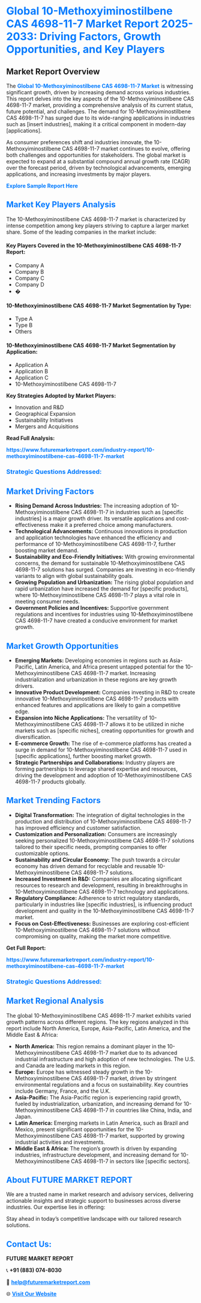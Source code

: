 <h1 style="color: #007BFF;">Global 10-Methoxyiminostilbene CAS 4698-11-7 Market Report 2025-2033: Driving Factors, Growth Opportunities, and Key Players</h1>

<section id="overview">
<h2>Market Report Overview</h2>
<p>The <a href="https://www.futuremarketreport.com/industry-report/10-methoxyiminostilbene-cas-4698-11-7-market" style="color: #007BFF; text-decoration: none;"><strong>Global 10-Methoxyiminostilbene CAS 4698-11-7 Market</strong></a> is witnessing significant growth, driven by increasing demand across various industries. This report delves into the key aspects of the 10-Methoxyiminostilbene CAS 4698-11-7 market, providing a comprehensive analysis of its current status, future potential, and challenges. The demand for 10-Methoxyiminostilbene CAS 4698-11-7 has surged due to its wide-ranging applications in industries such as [insert industries], making it a critical component in modern-day [applications].</p>
<p>As consumer preferences shift and industries innovate, the 10-Methoxyiminostilbene CAS 4698-11-7 market continues to evolve, offering both challenges and opportunities for stakeholders. The global market is expected to expand at a substantial compound annual growth rate (CAGR) over the forecast period, driven by technological advancements, emerging applications, and increasing investments by major players.</p>
</section>

<section id="overview">
<p><a href="https://www.futuremarketreport.com/request-sample/reportId=120359" style="color: #007BFF; text-decoration: none;"><strong>Explore Sample Report Here</strong></a></p>
</section>

<section id="key-players">
<h2 style="color: #007BFF;">Market Key Players Analysis</h2>
<p>The 10-Methoxyiminostilbene CAS 4698-11-7 market is characterized by intense competition among key players striving to capture a larger market share. Some of the leading companies in the market include:</p>
<h4>Key Players Covered in the 10-Methoxyiminostilbene CAS 4698-11-7 Report:</h4>
<ul><li>Company A</li><li>Company B</li><li>Company C</li><li>Company D</li><li>�</li></ul>
<h4>10-Methoxyiminostilbene CAS 4698-11-7 Market Segmentation by Type:</h4>
<ul><li>Type A</li><li>Type B</li><li>Others</li></ul>

<h4>10-Methoxyiminostilbene CAS 4698-11-7 Market Segmentation by Application:</h4>
<ul><li>Application A</li><li>Application B</li><li>Application C</li><li>10-Methoxyiminostilbene CAS 4698-11-7</li></ul>
<p><strong>Key Strategies Adopted by Market Players:</strong></p>
<ul>
<li>Innovation and R&D</li>
<li>Geographical Expansion</li>
<li>Sustainability Initiatives</li>
<li>Mergers and Acquisitions</li>
</ul>
</section>

<section>
<p><strong>Read Full Analysis: </strong></p><a href="https://www.futuremarketreport.com/industry-report/10-methoxyiminostilbene-cas-4698-11-7-market" style="color: #007BFF; text-decoration: none;"><strong>https://www.futuremarketreport.com/industry-report/10-methoxyiminostilbene-cas-4698-11-7-market</strong></a>
<h3 style="color: #007BFF;">Strategic Questions Addressed:</h3>
</section>

<section id="driving-factors">
<h2 style="color: #007BFF;">Market Driving Factors</h2>
<ul>
<li><strong>Rising Demand Across Industries:</strong> The increasing adoption of 10-Methoxyiminostilbene CAS 4698-11-7 in industries such as [specific industries] is a major growth driver. Its versatile applications and cost-effectiveness make it a preferred choice among manufacturers.</li>
<li><strong>Technological Advancements:</strong> Continuous innovations in production and application technologies have enhanced the efficiency and performance of 10-Methoxyiminostilbene CAS 4698-11-7, further boosting market demand.</li>
<li><strong>Sustainability and Eco-Friendly Initiatives:</strong> With growing environmental concerns, the demand for sustainable 10-Methoxyiminostilbene CAS 4698-11-7 solutions has surged. Companies are investing in eco-friendly variants to align with global sustainability goals.</li>
<li><strong>Growing Population and Urbanization:</strong> The rising global population and rapid urbanization have increased the demand for [specific products], where 10-Methoxyiminostilbene CAS 4698-11-7 plays a vital role in meeting consumer needs.</li>
<li><strong>Government Policies and Incentives:</strong> Supportive government regulations and incentives for industries using 10-Methoxyiminostilbene CAS 4698-11-7 have created a conducive environment for market growth.</li>
</ul>
</section>

<section id="growth-opportunities">
<h2 style="color: #007BFF;">Market Growth Opportunities</h2>
<ul>
<li><strong>Emerging Markets:</strong> Developing economies in regions such as Asia-Pacific, Latin America, and Africa present untapped potential for the 10-Methoxyiminostilbene CAS 4698-11-7 market. Increasing industrialization and urbanization in these regions are key growth drivers.</li>
<li><strong>Innovative Product Development:</strong> Companies investing in R&D to create innovative 10-Methoxyiminostilbene CAS 4698-11-7 products with enhanced features and applications are likely to gain a competitive edge.</li>
<li><strong>Expansion into Niche Applications:</strong> The versatility of 10-Methoxyiminostilbene CAS 4698-11-7 allows it to be utilized in niche markets such as [specific niches], creating opportunities for growth and diversification.</li>
<li><strong>E-commerce Growth:</strong> The rise of e-commerce platforms has created a surge in demand for 10-Methoxyiminostilbene CAS 4698-11-7 used in [specific applications], further boosting market growth.</li>
<li><strong>Strategic Partnerships and Collaborations:</strong> Industry players are forming partnerships to leverage shared expertise and resources, driving the development and adoption of 10-Methoxyiminostilbene CAS 4698-11-7 products globally.</li>
</ul>
</section>

<section id="trending-factors">
<h2 style="color: #007BFF;">Market Trending Factors</h2>
<ul>
<li><strong>Digital Transformation:</strong> The integration of digital technologies in the production and distribution of 10-Methoxyiminostilbene CAS 4698-11-7 has improved efficiency and customer satisfaction.</li>
<li><strong>Customization and Personalization:</strong> Consumers are increasingly seeking personalized 10-Methoxyiminostilbene CAS 4698-11-7 solutions tailored to their specific needs, prompting companies to offer customizable options.</li>
<li><strong>Sustainability and Circular Economy:</strong> The push towards a circular economy has driven demand for recyclable and reusable 10-Methoxyiminostilbene CAS 4698-11-7 solutions.</li>
<li><strong>Increased Investment in R&D:</strong> Companies are allocating significant resources to research and development, resulting in breakthroughs in 10-Methoxyiminostilbene CAS 4698-11-7 technology and applications.</li>
<li><strong>Regulatory Compliance:</strong> Adherence to strict regulatory standards, particularly in industries like [specific industries], is influencing product development and quality in the 10-Methoxyiminostilbene CAS 4698-11-7 market.</li>
<li><strong>Focus on Cost-Effectiveness:</strong> Businesses are exploring cost-efficient 10-Methoxyiminostilbene CAS 4698-11-7 solutions without compromising on quality, making the market more competitive.</li>
</ul>
</section>

<section>
<p><strong>Get Full Report: </strong></p><a href="https://www.futuremarketreport.com/industry-report/10-methoxyiminostilbene-cas-4698-11-7-market" style="color: #007BFF; text-decoration: none;"><strong>https://www.futuremarketreport.com/industry-report/10-methoxyiminostilbene-cas-4698-11-7-market</strong></a>
<h3 style="color: #007BFF;">Strategic Questions Addressed:</h3>
</section>


<section id="regional-analysis">
<h2 style="color: #007BFF;">Market Regional Analysis</h2>
<p>The global 10-Methoxyiminostilbene CAS 4698-11-7 market exhibits varied growth patterns across different regions. The key regions analyzed in this report include North America, Europe, Asia-Pacific, Latin America, and the Middle East & Africa:</p>
<ul>
<li><strong>North America:</strong> This region remains a dominant player in the 10-Methoxyiminostilbene CAS 4698-11-7 market due to its advanced industrial infrastructure and high adoption of new technologies. The U.S. and Canada are leading markets in this region.</li>
<li><strong>Europe:</strong> Europe has witnessed steady growth in the 10-Methoxyiminostilbene CAS 4698-11-7 market, driven by stringent environmental regulations and a focus on sustainability. Key countries include Germany, France, and the U.K.</li>
<li><strong>Asia-Pacific:</strong> The Asia-Pacific region is experiencing rapid growth, fueled by industrialization, urbanization, and increasing demand for 10-Methoxyiminostilbene CAS 4698-11-7 in countries like China, India, and Japan.</li>
<li><strong>Latin America:</strong> Emerging markets in Latin America, such as Brazil and Mexico, present significant opportunities for the 10-Methoxyiminostilbene CAS 4698-11-7 market, supported by growing industrial activities and investments.</li>
<li><strong>Middle East & Africa:</strong> The region’s growth is driven by expanding industries, infrastructure development, and increasing demand for 10-Methoxyiminostilbene CAS 4698-11-7 in sectors like [specific sectors].</li>
</ul>
</section>

<footer>
<h2 style="color: #007BFF;">About FUTURE MARKET REPORT</h2>
<p>We are a trusted name in market research and advisory services, delivering actionable insights and strategic support to businesses across diverse industries. Our expertise lies in offering:</p>

<p>Stay ahead in today’s competitive landscape with our tailored research solutions.</p>

<h2 style="color: #007BFF;">Contact Us:</h2>
<p><strong>FUTURE MARKET REPORT</strong></p>
<p>📞 <strong>+91 (883) 074-8030</strong></p>
<p>📧 <strong><a href="mailto:help@futuremarketreport.com" style="color: #007BFF;">help@futuremarketreport.com</a></strong></p>
<p>🌐 <strong><a href="https://www.futuremarketreport.com/" style="color: #007BFF;">Visit Our Website</a></strong></p>
</footer>